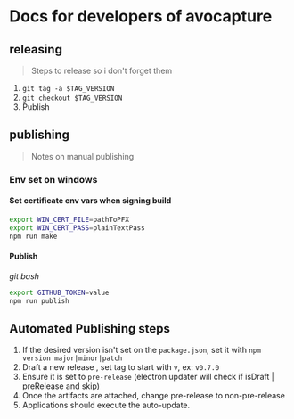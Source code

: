 # Docs for developers of avocapture

## releasing

> Steps to release so i don't forget them

1. `git tag -a $TAG_VERSION`
2. `git checkout $TAG_VERSION`
3. Publish

## publishing

> Notes on manual publishing

### Env set on windows

#### Set certificate env vars when signing build

```bash
export WIN_CERT_FILE=pathToPFX
export WIN_CERT_PASS=plainTextPass
npm run make
```

#### Publish

_git bash_
```bash
export GITHUB_TOKEN=value
npm run publish
```

## Automated Publishing steps

1. If the desired version isn't set on the `package.json`, set it with `npm version major|minor|patch`
2. Draft a new release , set tag to start with `v`, ex: `v0.7.0`
3. Ensure it is set to `pre-release` (electron updater will check if isDraft | preRelease and skip)
4. Once the artifacts are attached, change pre-release to non-pre-release
5. Applications should execute the auto-update.

